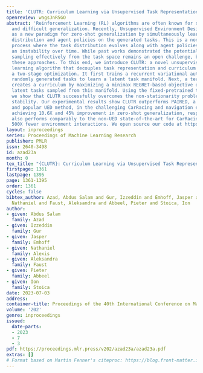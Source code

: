 ```yaml
---
title: 'CLUTR: Curriculum Learning via Unsupervised Task Representation Learning'
openreview: wagsJnR5GO
abstract: 'Reinforcement Learning (RL) algorithms are often known for sample inefficiency
  and difficult generalization. Recently, Unsupervised Environment Design (UED) emerged
  as a new paradigm for zero-shot generalization by simultaneously learning a task
  distribution and agent policies on the generated tasks. This is a non-stationary
  process where the task distribution evolves along with agent policies; creating
  an instability over time. While past works demonstrated the potential of such approaches,
  sampling effectively from the task space remains an open challenge, bottlenecking
  these approaches. To this end, we introduce CLUTR: a novel unsupervised curriculum
  learning algorithm that decouples task representation and curriculum learning into
  a two-stage optimization. It first trains a recurrent variational autoencoder on
  randomly generated tasks to learn a latent task manifold. Next, a teacher agent
  creates a curriculum by maximizing a minimax REGRET-based objective on a set of
  latent tasks sampled from this manifold. Using the fixed-pretrained task manifold,
  we show that CLUTR successfully overcomes the non-stationarity problem and improves
  stability. Our experimental results show CLUTR outperforms PAIRED, a principled
  and popular UED method, in the challenging CarRacing and navigation environments:
  achieving 10.6X and 45% improvement in zero-shot generalization, respectively. CLUTR
  also performs comparably to the non-UED state-of-the-art for CarRacing, while requiring
  500X fewer environment interactions. We open source our code at https://github.com/clutr/clutr.'
layout: inproceedings
series: Proceedings of Machine Learning Research
publisher: PMLR
issn: 2640-3498
id: azad23a
month: 0
tex_title: "{CLUTR}: Curriculum Learning via Unsupervised Task Representation Learning"
firstpage: 1361
lastpage: 1395
page: 1361-1395
order: 1361
cycles: false
bibtex_author: Azad, Abdus Salam and Gur, Izzeddin and Emhoff, Jasper and Alexis,
  Nathaniel and Faust, Aleksandra and Abbeel, Pieter and Stoica, Ion
author:
- given: Abdus Salam
  family: Azad
- given: Izzeddin
  family: Gur
- given: Jasper
  family: Emhoff
- given: Nathaniel
  family: Alexis
- given: Aleksandra
  family: Faust
- given: Pieter
  family: Abbeel
- given: Ion
  family: Stoica
date: 2023-07-03
address: 
container-title: Proceedings of the 40th International Conference on Machine Learning
volume: '202'
genre: inproceedings
issued:
  date-parts:
  - 2023
  - 7
  - 3
pdf: https://proceedings.mlr.press/v202/azad23a/azad23a.pdf
extras: []
# Format based on Martin Fenner's citeproc: https://blog.front-matter.io/posts/citeproc-yaml-for-bibliographies/
---
```

